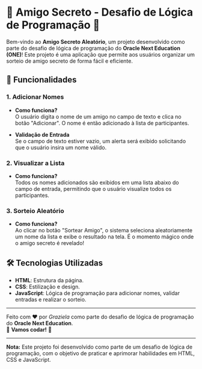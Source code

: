 # 🎉 Amigo Secreto - Desafio de Lógica de Programação 🎉

Bem-vindo ao **Amigo Secreto Aleatório**, um projeto desenvolvido como parte do desafio de lógica de programação do **Oracle Next Education (ONE)**! Este projeto é uma aplicação que permite aos usuários organizar um sorteio de amigo secreto de forma fácil e eficiente.

## 🚀 Funcionalidades

### 1. **Adicionar Nomes**
   - **Como funciona?**  
     O usuário digita o nome de um amigo no campo de texto e clica no botão "Adicionar". O nome é então adicionado à lista de participantes.
   
   - **Validação de Entrada**  
     Se o campo de texto estiver vazio, um alerta será exibido solicitando que o usuário insira um nome válido.

### 2. **Visualizar a Lista**
   - **Como funciona?**  
     Todos os nomes adicionados são exibidos em uma lista abaixo do campo de entrada, permitindo que o usuário visualize todos os participantes.

### 3. **Sorteio Aleatório**
   - **Como funciona?**  
     Ao clicar no botão "Sortear Amigo", o sistema seleciona aleatoriamente um nome da lista e exibe o resultado na tela. É o momento mágico onde o amigo secreto é revelado!

## 🛠️ Tecnologias Utilizadas

- **HTML**: Estrutura da página.
- **CSS**: Estilização e design.
- **JavaScript**: Lógica de programação para adicionar nomes, validar entradas e realizar o sorteio.

---

Feito com ❤️ por *Graziela* como parte do desafio de lógica de programação do **Oracle Next Education**.  
🌟 **Vamos codar!** 🌟

---

**Nota:** Este projeto foi desenvolvido como parte de um desafio de lógica de programação, com o objetivo de praticar e aprimorar habilidades em HTML, CSS e JavaScript.
